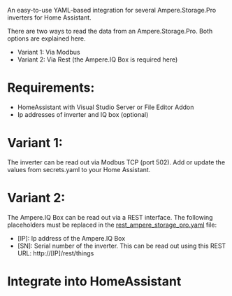An easy-to-use YAML-based integration for several Ampere.Storage.Pro inverters for Home Assistant.

There are two ways to read the data from an Ampere.Storage.Pro. Both options are explained here.
- Variant 1: Via Modbus
- Variant 2: Via Rest (the Ampere.IQ Box is required here)

# Requirements:
- HomeAssistant with Visual Studio Server or File Editor Addon
- Ip addresses of inverter and IQ box (optional)

# Variant 1:
The inverter can be read out via Modbus TCP (port 502).
Add or update the values from secrets.yaml to your Home Assistant.

# Variant 2:
The Ampere.IQ Box can be read out via a REST interface.
The following placeholders must be replaced in the [rest_ampere_storage_pro.yaml](rest_ampere_storage_pro.yaml) file:
- [IP]: Ip address of the Ampere.IQ Box
- [SN]: Serial number of the inverter. This can be read out using this REST URL: http://[IP]/rest/things

# Integrate into HomeAssistant
